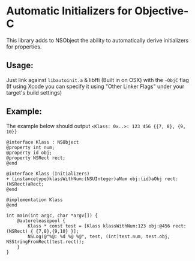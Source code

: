 # Automatic Initializers for Objective-C

This library adds to NSObject the ability to automatically derive initializers for properties.

## Usage:

Just link against `libautoinit.a` & libffi (Built in on OSX) with the `-ObjC` flag (If using Xcode you can specify it using "Other Linker Flags" under your target's build settings)

## Example:

The example below should output `<Klass: 0x..>: 123 456 {{7, 8}, {9, 10}}`

```objc
@interface Klass : NSObject
@property int num;
@property id obj;
@property NSRect rect;
@end

@interface Klass (Initializers)
+ (instancetype)klassWithNum:(NSUInteger)aNum obj:(id)aObj rect:(NSRect)aRect;
@end

@implementation Klass
@end

int main(int argc, char *argv[]) {
    @autoreleasepool {
        Klass * const test = [Klass klassWithNum:123 obj:@456 rect:(NSRect) { {7,8},{9,10} }];
        NSLog(@"%@: %d %@ %@", test, (int)test.num, test.obj, NSStringFromRect(test.rect));
    }
}
```
